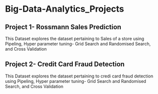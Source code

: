 # Big-Data-Analytics_Projects
## Project 1- Rossmann Sales Prediction
This Dataset explores the dataset pertaining to Sales of a store using Pipeling, Hyper parameter tuning- Grid Search and Randomised Search, and Cross Validation

## Project 2- Credit Card Fraud Detection
This Dataset explores the dataset pertaining to credi card fraud detection using Pipeling, Hyper parameter tuning- Grid Search and Randomised Search, and Cross Validation
